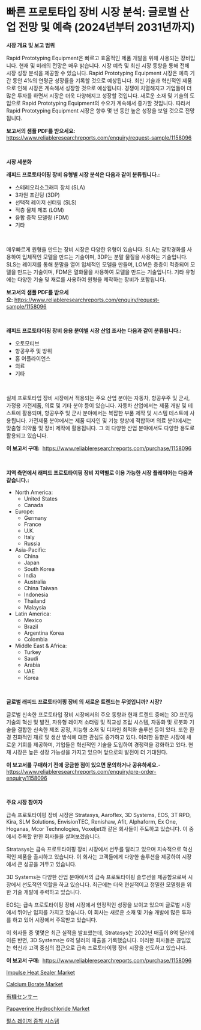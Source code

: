 <p><h1>빠른 프로토타입 장비 시장 분석: 글로벌 산업 전망 및 예측 (2024년부터 2031년까지)</h1></p><p><strong>시장 개요 및 보고 범위</strong></p>
<p><p>Rapid Prototyping Equipment은 빠르고 효율적인 제품 개발을 위해 사용되는 장비입니다. 현재 및 미래의 전망은 매우 밝습니다. 시장 예측 및 최신 시장 동향을 통해 전체 시장 성장 분석을 제공할 수 있습니다. Rapid Prototyping Equipment 시장은 예측 기간 동안 4%의 연평균 성장률을 기록할 것으로 예상됩니다. 최신 기술과 혁신적인 제품으로 인해 시장은 계속해서 성장할 것으로 예상됩니다. 경쟁이 치열해지고 기업들이 더 많은 투자를 하면서 시장은 더욱 다양해지고 성장할 것입니다. 새로운 소재 및 기술의 도입으로 Rapid Prototyping Equipment의 수요가 계속해서 증가할 것입니다. 따라서 Rapid Prototyping Equipment 시장은 향후 몇 년 동안 높은 성장을 보일 것으로 전망됩니다.</p></p>
<p><strong>보고서의 샘플 PDF를 받으세요:</strong> <a href="https://www.reliableresearchreports.com/enquiry/request-sample/1158096">https://www.reliableresearchreports.com/enquiry/request-sample/1158096</a></p>
<p>&nbsp;</p>
<p><strong>시장 세분화</strong></p>
<p><strong>래피드 프로토타이핑 장비 유형별 시장 분석은 다음과 같이 분류됩니다.:</strong></p>
<p><ul><li>스테레오리소그래피 장치 (SLA)</li><li>3차원 프린팅 (3DP)</li><li>선택적 레이저 신터링 (SLS)</li><li>적층 물체 제조 (LOM)</li><li>융합 증착 모델링 (FDM)</li><li>기타</li></ul></p>
<p>&nbsp;</p>
<p><p>매우빠르게 원형을 만드는 장비 시장은 다양한 유형이 있습니다. SLA는 광학경화를 사용하여 입체적인 모델을 만드는 기술이며, 3DP는 분말 물질을 사용하는 기술입니다. SLS는 레이저를 통해 분말을 열어 입체적인 모델을 만들며, LOM은 층층이 적층되어 모델을 만드는 기술이며, FDM은 열화물을 사용하여 모델을 만드는 기술입니다. 기타 유형에는 다양한 기술 및 재료를 사용하여 원형을 제작하는 장비가 포함됩니다.</p></p>
<p><strong>보고서의 샘플 PDF를 받으세요:</strong>&nbsp;<a href="https://www.reliableresearchreports.com/enquiry/request-sample/1158096">https://www.reliableresearchreports.com/enquiry/request-sample/1158096</a></p>
<p>&nbsp;</p>
<p><strong> 래피드 프로토타이핑 장비 응용 분야별 시장 산업 조사는 다음과 같이 분류됩니다.:</strong></p>
<p><ul><li>오토모티브</li><li>항공우주 및 방위</li><li>홈 어플라이언스</li><li>의료</li><li>기타</li></ul></p>
<p>&nbsp;</p>
<p><p>실제 프로토타입 장비 시장에서 적용되는 주요 산업 분야는 자동차, 항공우주 및 군사, 가정용 가전제품, 의료 및 기타 분야 등이 있습니다. 자동차 산업에서는 제품 개발 및 테스트에 활용되며, 항공우주 및 군사 분야에서는 복잡한 부품 제작 및 시스템 테스트에 사용됩니다. 가전제품 분야에서는 제품 디자인 및 기능 향상에 적합하며 의료 분야에서는 맞춤형 의약품 및 장비 제작에 활용됩니다. 그 외 다양한 산업 분야에서도 다양한 용도로 활용되고 있습니다.</p></p>
<p><strong>이 보고서 구매:</strong>&nbsp; <a href="https://www.reliableresearchreports.com/purchase/1158096">https://www.reliableresearchreports.com/purchase/1158096</a></p>
<p>&nbsp;</p>
<p><strong>지역 측면에서 래피드 프로토타이핑 장비 지역별로 이용 가능한 시장 플레이어는 다음과 같습니다.:</strong></p>
<p><ul>
    <li>
        North America:
        <ul>
            <li>United States</li>
            <li>Canada</li>
        </ul>
    </li>
    <li>
        Europe:
        <ul>
            <li>Germany</li>
            <li>France</li>
            <li>U.K.</li>
            <li>Italy</li>
            <li>Russia</li>
        </ul>
    </li>
    <li>
        Asia-Pacific:
        <ul>
            <li>China</li>
            <li>Japan</li>
            <li>South Korea</li>
            <li>India</li>
            <li>Australia</li>
            <li>China Taiwan</li>
            <li>Indonesia</li>
            <li>Thailand</li>
            <li>Malaysia</li>
        </ul>
    </li>
    <li>
        Latin America:
        <ul>
            <li>Mexico</li>
            <li>Brazil</li>
            <li>Argentina Korea</li>
            <li>Colombia</li>
        </ul>
    </li>
    <li>
        Middle East & Africa:
        <ul>
            <li>Turkey</li>
            <li>Saudi</li>
            <li>Arabia</li>
            <li>UAE</li>
            <li>Korea</li>
        </ul>
    </li>
    </ul></p>
<p>&nbsp;</p>
<p><strong>글로벌 래피드 프로토타이핑 장비 의 새로운 트렌드는 무엇입니까? 시장?</strong></p>
<p><p>글로벌 신속한 프로토타입 장비 시장에서의 주요 동향과 현재 트렌드 중에는 3D 프린팅 기술의 혁신 및 발전, 자유형 레이저 소터링 및 직교성 조립 시스템, 자동화 및 로봇화 기술을 결합한 신속한 제조 공정, 지능형 소재 및 디자인 최적화 솔루션 등이 있다. 또한 환경 친화적인 재료 및 생산 방식에 대한 관심도 증가하고 있다. 이러한 동향은 시장에 새로운 기회를 제공하며, 기업들은 혁신적인 기술을 도입하여 경쟁력을 강화하고 있다. 현재 시장은 높은 성장 가능성을 가지고 있으며 앞으로의 발전이 더 기대된다.</p></p>
<p><strong>이 보고서를 구매하기 전에 궁금한 점이 있으면 문의하거나 공유하세요.</strong>- <a href="https://www.reliableresearchreports.com/enquiry/pre-order-enquiry/1158096">https://www.reliableresearchreports.com/enquiry/pre-order-enquiry/1158096</a></p>
<p>&nbsp;</p>
<p><strong>주요 시장 참여자</strong></p>
<p><p>급속 프로토타이핑 장비 시장은 Stratasys, Aaroflex, 3D Systems, EOS, 3T RPD, Kira, SLM Solutions, EnvisionTEC, Renishaw, Afit, Alphaform, Ex One, Hoganas, Mcor Technologies, Voxeljet과 같은 회사들이 주도하고 있습니다. 이 중에서 주목할 만한 회사들을 살펴보겠습니다.</p><p>Stratasys는 급속 프로토타이핑 장비 시장에서 선두를 달리고 있으며 지속적으로 혁신적인 제품을 출시하고 있습니다. 이 회사는 고객들에게 다양한 솔루션을 제공하여 시장에서 큰 성공을 거두고 있습니다.</p><p>3D Systems는 다양한 산업 분야에서의 급속 프로토타이핑 솔루션을 제공함으로써 시장에서 선도적인 역할을 하고 있습니다. 최근에는 더욱 현실적이고 정밀한 모델링을 위한 기술 개발에 주력하고 있습니다.</p><p>EOS는 급속 프로토타이핑 장비 시장에서 안정적인 성장을 보이고 있으며 글로벌 시장에서 뛰어난 입지를 가지고 있습니다. 이 회사는 새로운 소재 및 기술 개발에 많은 투자를 하고 있어 시장에서 주목받고 있습니다.</p><p>이 회사들 중 몇몇은 최근 실적을 발표했는데, Stratasys는 2020년 매출이 8억 달러에 이른 반면, 3D Systems는 6억 달러의 매출을 기록했습니다. 이러한 회사들은 끊임없는 혁신과 고객 중심의 접근으로 급속 프로토타이핑 장비 시장을 선도하고 있습니다.</p></p>
<p><strong>이 보고서 구매:</strong>&nbsp;&nbsp;<a href="https://www.reliableresearchreports.com/purchase/1158096">https://www.reliableresearchreports.com/purchase/1158096</a></p>
<p><p><a href="https://issuu.com/reportprime-2/docs/impulse-heat-sealer-market-size-2030.pptx">Impulse Heat Sealer Market</a></p><p><a href="https://github.com/mahnoor2003/Market-Research-Report-List-3/blob/main/calcium-borate-market.md">Calcium Borate Market</a></p><p><a href="https://github.com/mcbeesbxa270/Market-Research-Report-List-1/blob/main/5246944191294.md">有機センサー</a></p><p><a href="https://github.com/BryceTownsendr/Market-Research-Report-List-3/blob/main/papaverine-hydrochloride-market.md">Papaverine Hydrochloride Market</a></p><p><a href="https://github.com/vskv4779xr1/Market-Research-Report-List-1/blob/main/5367220191139.md">펄스 레이저 증착 시스템</a></p></p>
